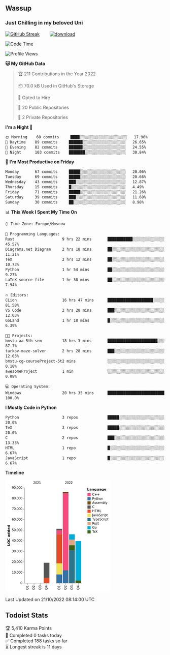 ## Wassup 
### Just Chilling in my beloved Uni 

<!--
-->

[![GitHub Streak](http://github-readme-streak-stats.herokuapp.com?user=archeoss&theme=shades-of-purple&hide_border=true&date_format=j%20M%5B%20Y%5D)](https://git.io/streak-stats)&nbsp;&nbsp;&nbsp;&nbsp;&nbsp;&nbsp;&nbsp;&nbsp;[![download](https://user-images.githubusercontent.com/68448737/147796309-d8b65b1d-4dde-40d9-b03a-2b42aaa6cd43.jpeg)
](http://bmstu.ru/)

<!--START_SECTION:waka-->
![Code Time](http://img.shields.io/badge/Code%20Time-635%20hrs%2027%20mins-blue)

![Profile Views](http://img.shields.io/badge/Profile%20Views-2-blue)

**🐱 My GitHub Data** 

> 🏆 211 Contributions in the Year 2022
 > 
> 📦 70.0 kB Used in GitHub's Storage 
 > 
> 💼 Opted to Hire
 > 
> 📜 20 Public Repositories 
 > 
> 🔑 2 Private Repositories  
 > 
**I'm a Night 🦉** 

```text
🌞 Morning    60 commits     ████░░░░░░░░░░░░░░░░░░░░░   17.96% 
🌆 Daytime    89 commits     ██████░░░░░░░░░░░░░░░░░░░   26.65% 
🌃 Evening    82 commits     ██████░░░░░░░░░░░░░░░░░░░   24.55% 
🌙 Night      103 commits    ███████░░░░░░░░░░░░░░░░░░   30.84%

```
📅 **I'm Most Productive on Friday** 

```text
Monday       67 commits     █████░░░░░░░░░░░░░░░░░░░░   20.06% 
Tuesday      69 commits     █████░░░░░░░░░░░░░░░░░░░░   20.66% 
Wednesday    43 commits     ███░░░░░░░░░░░░░░░░░░░░░░   12.87% 
Thursday     15 commits     █░░░░░░░░░░░░░░░░░░░░░░░░   4.49% 
Friday       71 commits     █████░░░░░░░░░░░░░░░░░░░░   21.26% 
Saturday     39 commits     ███░░░░░░░░░░░░░░░░░░░░░░   11.68% 
Sunday       30 commits     ██░░░░░░░░░░░░░░░░░░░░░░░   8.98%

```


📊 **This Week I Spent My Time On** 

```text
⌚︎ Time Zone: Europe/Moscow

💬 Programming Languages: 
Rust                     9 hrs 22 mins       ███████████░░░░░░░░░░░░░░   45.57% 
Diagrams.net Diagram     2 hrs 18 mins       ██░░░░░░░░░░░░░░░░░░░░░░░   11.21% 
TeX                      2 hrs 12 mins       ██░░░░░░░░░░░░░░░░░░░░░░░   10.73% 
Python                   1 hr 54 mins        ██░░░░░░░░░░░░░░░░░░░░░░░   9.27% 
LaTeX source file        1 hr 38 mins        ██░░░░░░░░░░░░░░░░░░░░░░░   7.94%

🔥 Editors: 
CLion                    16 hrs 47 mins      ████████████████████░░░░░   81.58% 
VS Code                  2 hrs 28 mins       ███░░░░░░░░░░░░░░░░░░░░░░   12.03% 
GoLand                   1 hr 18 mins        █░░░░░░░░░░░░░░░░░░░░░░░░   6.39%

🐱‍💻 Projects: 
bmstu-aa-5th-sem         18 hrs 3 mins       ██████████████████████░░░   87.7% 
tarkov-maze-solver       2 hrs 28 mins       ███░░░░░░░░░░░░░░░░░░░░░░   12.03% 
bmstu-cg-courseProject-5t2 mins              ░░░░░░░░░░░░░░░░░░░░░░░░░   0.18% 
awesomeProject           1 min               ░░░░░░░░░░░░░░░░░░░░░░░░░   0.08%

💻 Operating System: 
Windows                  20 hrs 35 mins      █████████████████████████   100.0%

```

**I Mostly Code in Python** 

```text
Python                   3 repos             █████░░░░░░░░░░░░░░░░░░░░   20.0% 
TeX                      3 repos             █████░░░░░░░░░░░░░░░░░░░░   20.0% 
C                        2 repos             ███░░░░░░░░░░░░░░░░░░░░░░   13.33% 
HTML                     1 repo              █░░░░░░░░░░░░░░░░░░░░░░░░   6.67% 
JavaScript               1 repo              █░░░░░░░░░░░░░░░░░░░░░░░░   6.67%

```


**Timeline**

![Chart not found](https://raw.githubusercontent.com/archeoss/archeoss/master/charts/bar_graph.png) 


 Last Updated on 21/10/2022 08:14:00 UTC
<!--END_SECTION:waka-->

## Todoist Stats

<!-- TODO-IST:START -->
🏆  5,410 Karma Points           
🌸  Completed 0 tasks today           
✅  Completed 188 tasks so far           
⏳  Longest streak is 11 days
<!-- TODO-IST:END -->
